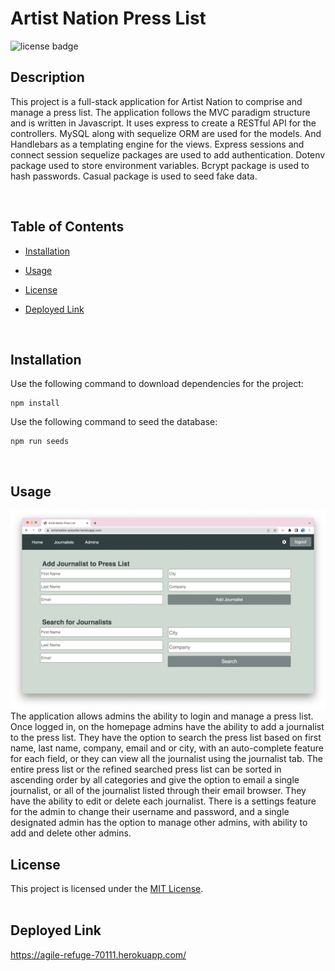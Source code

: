 # Artist Nation Press List

![license badge](https://img.shields.io/badge/license-MIT-blue)

## Description

This project is a full-stack application for Artist Nation to comprise and manage a press list. The application follows the MVC paradigm structure and is written in Javascript. It uses express to create a RESTful API for the controllers. MySQL along with sequelize ORM are used for the models. And Handlebars as a templating engine for the views. Express sessions and connect session sequelize packages are used to add authentication. Dotenv package used to store environment variables. Bcrypt package is used to hash passwords. Casual package is used to seed fake data.

  <br>

## Table of Contents

- [Installation](#installation)
- [Usage](#usage)
- [License](#license)
- [Deployed Link](#deployed-link)

  <br>

## Installation

Use the following command to download dependencies for the project:

```
npm install
```

Use the following command to seed the database:

```
npm run seeds
```

  <br>

## Usage

![screenshot](./public/images/screenshot.png)
</br>
The application allows admins the ability to login and manage a press list. Once logged in, on the homepage admins have the ability to add a journalist to the press list. They have the option to search the press list based on first name, last name, company, email and or city, with an auto-complete feature for each field, or they can view all the journalist using the journalist tab. The entire press list or the refined searched press list can be sorted in ascending order by all categories and give the option to email a single journalist, or all of the journalist listed through their email browser. They have the ability to edit or delete each journalist. There is a settings feature for the admin to change their username and password, and a single designated admin has the option to manage other admins, with ability to add and delete other admins.
</br>

## License

This project is licensed under the [MIT License](https://choosealicense.com/licenses/mit/).  
 </br>

## Deployed Link

https://agile-refuge-70111.herokuapp.com/
</br>
